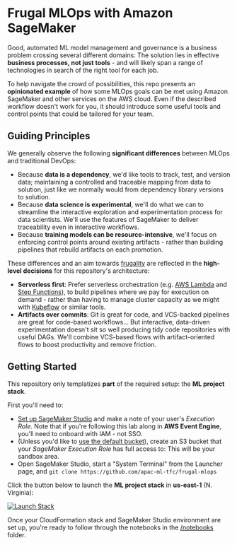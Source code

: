 # Frugal MLOps with Amazon SageMaker

Good, automated ML model management and governance is a business problem crossing several different domains: The solution lies in effective **business processes, not just tools** - and will likely span a range of technologies in search of the right tool for each job.

To help navigate the crowd of possibilities, this repo presents an **opinionated example** of how some MLOps goals can be met using Amazon SageMaker and other services on the AWS cloud. Even if the described workflow doesn't work for you, it should introduce some useful tools and control points that could be tailored for your team.


## Guiding Principles

We generally observe the following **significant differences** between MLOps and traditional DevOps:

- Because **data is a dependency**, we'd like tools to track, test, and version data; maintaining a controlled and traceable mapping from data to solution, just like we normally would from dependency library versions to solution.
- Because **data science is experimental**, we'll do what we can to streamline the interactive exploration and experimentation process for data scientists. We'll use the features of SageMaker to deliver traceability even in interactive workflows.
- Because **training models can be resource-intensive**, we'll focus on enforcing control points around existing artifacts - rather than building pipelines that rebuild artifacts on each promotion.

These differences and an aim towards [frugality](https://en.wiktionary.org/wiki/frugality) are reflected in the **high-level decisions** for this repository's architecture:

- **Serverless first**: Prefer serverless orchestration (e.g. [AWS Lambda](https://aws.amazon.com/lambda/) and [Step Functions](https://aws.amazon.com/step-functions/)), to build pipelines where we pay for execution on demand - rather than having to manage cluster capacity as we might with [Kubeflow](https://www.kubeflow.org/) or similar tools.
- **Artifacts over commits**: Git is great for code, and VCS-backed pipelines are great for code-based workflows... But interactive, data-driven experimentation doesn't sit so well producing tidy code repositories with useful DAGs. We'll combine VCS-based flows with artifact-oriented flows to boost productivity and remove friction.

## Getting Started

This repository only templatizes **part** of the required setup: the **ML project stack**.

First you'll need to:

- [Set up SageMaker Studio](https://docs.aws.amazon.com/sagemaker/latest/dg/gs-studio-onboard.html) and make a note of your user's *Execution Role*. Note that if you're following this lab along in **AWS Event Engine**, you'll need to onboard with IAM - not SSO.
- (Unless you'd like to [use the default bucket](https://sagemaker.readthedocs.io/en/stable/api/utility/session.html#sagemaker.session.Session.default_bucket)), create an S3 bucket that your *SageMaker Execution Role* has full access to: This will be your sandbox area.
- Open SageMaker Studio, start a "System Terminal" from the Launcher page, and `git clone https://github.com/apac-ml-tfc/frugal-mlops`

Click the button below to launch the **ML project stack** in **us-east-1** (N. Virginia):

[![Launch Stack](https://s3.amazonaws.com/cloudformation-examples/cloudformation-launch-stack.png)](https://us-east-1.console.aws.amazon.com/cloudformation/home#/stacks/new?stackName=mlops&templateURL=https://public-lunar-lander-apac-us-east-1.s3.amazonaws.com/package.yaml)

Once your CloudFormation stack and SageMaker Studio environment are set up, you're ready to follow through the notebooks in the [/notebooks](notebooks) folder.
